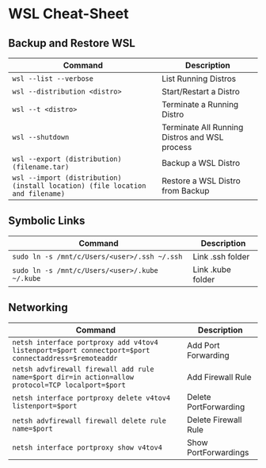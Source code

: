 # WSL Cheat-Sheet

## Backup and Restore WSL

| Command                                                                       | Description                                   |
| ----------------------------------------------------------------------------- | --------------------------------------------- |
| `wsl --list --verbose`                                                        | List Running Distros                          |
| `wsl --distribution <distro>`                                                 | Start/Restart a Distro                        |
| `wsl --t <distro>`                                                            | Terminate a Running Distro                    |
| `wsl --shutdown`                                                              | Terminate All Running Distros and WSL process |
| `wsl --export (distribution) (filename.tar)`                                  | Backup a WSL Distro                           |
| `wsl --import (distribution) (install location) (file location and filename)` | Restore a WSL Distro from Backup              |

## Symbolic Links

| Command                                        | Description       |
| ---------------------------------------------- | ----------------- |
| `sudo ln -s /mnt/c/Users/<user>/.ssh ~/.ssh`   | Link .ssh folder  |
| `sudo ln -s /mnt/c/Users/<user>/.kube ~/.kube` | Link .kube folder |

## Networking

| Command                                                                                              | Description           |
| ---------------------------------------------------------------------------------------------------- | --------------------- |
| `netsh interface portproxy add v4tov4 listenport=$port connectport=$port connectaddress=$remoteaddr` | Add Port Forwarding   |
| `netsh advfirewall firewall add rule name=$port dir=in action=allow protocol=TCP localport=$port`    | Add Firewall Rule     |
| `netsh interface portproxy delete v4tov4 listenport=$port`                                           | Delete PortForwarding |
| `netsh advfirewall firewall delete rule name=$port`                                                  | Delete Firewall Rule  |
| `netsh interface portproxy show v4tov4`                                                              | Show PortForwardings  |
